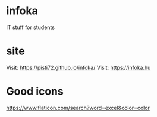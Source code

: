 # infoka
IT stuff for students

# site
Visit: https://pisti72.github.io/infoka/
Visit: https://infoka.hu

# Good icons
https://www.flaticon.com/search?word=excel&color=color

